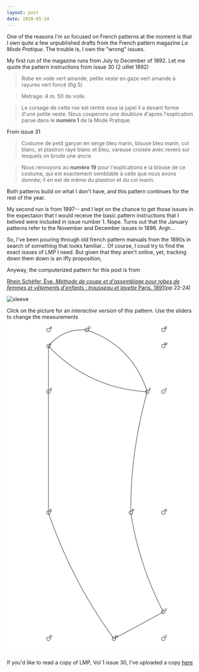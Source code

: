 ```yaml
---
layout: post
date: 2018-05-24
---
```


One of the reasons I'm so focused on French patterns at the moment is that I own quite a few unpublished drafts from the French pattern magazine _La Mode Pratique_. The trouble is, I own the "wrong" issues.

My first run of the magazine runs from July to December of 1892. Let me quote the pattern instructions from issue 30  (2 uillet 1892)

> Robe en voile vert amande, petite veste en gaze vert amande à rayures vert foncé (fig 5)

> Metrage: 4 m. 50 de voile.

> Le corsage de cette roe est rentré sous la jupel il a devant forme d'une petite veste. Nous couperons une doublure d'apres l'explication parue dans le __numéro 1__ de la Mode Pratique.

From issue 31

> Costume de petit garçon en serge bleu marin, blouse bleu marin, col blanc, et plastron rayé blanc et bleu, vareuse croisée avec revers sur lesquels on brode une ancre 

> Nous renvoyons au __numéro 19__ pour l'explications e la blouse de ce costume, qui est exactement semblable à celle que nous avons donnée; il en est de même du plastron et du col marin.

Both patterns build on what I don't have, and this pattern continues for the rest of the year.

My second run is from 1897-- and I lept on the chance to get those issues in the expectaion that I would receive the basic pattern instructions that I belived were included in issue number 1. Nope. Turns out that the January patterns refer to the November and December issues in 1896. Argh...

So, I've been pouring through old french pattern manuals from the 1890s in search of something that looks familiar... Of course, I coud try to find the exact issues of LMP I need. But given that they aren't online, yet, tracking down them down is an iffy proposition,

Anyway, the computerized pattern for this post is from 

[Rhein Schéfer, Ève.  _Méthode de coupe et d'assemblage pour robes de femmes et vêtements d'enfants : trousseau et layette_ Paris. 1891](http://gallica.bnf.fr/ark:/12148/bpt6k204052z)(pp 22-24) 

![sleeve](http://gallica.bnf.fr/ark:/12148/bpt6k204052z/f29.highres)

Click on the picture for an _interactive version_ of this pattern. Use the sliders to change the measurements
[![sleeve](/images/manche_ordinaire.png)](https://jeremyerwin.github.io/patterns/schefer/manche_ordinaire.html)

If you'd like to read a copy of LMP, Vol 1 issue 30, I've uploaded a copy [here](https://drive.google.com/open?id=1RgoheBzzKbJ0Sop9hfxCDlRz_QOpPuvB)

